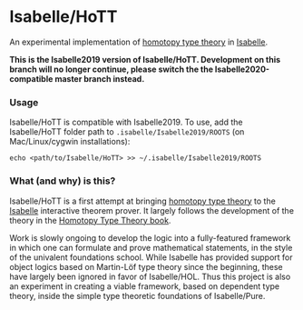 # Isabelle/HoTT

An experimental implementation of [homotopy type theory](https://en.wikipedia.org/wiki/Homotopy_type_theory) in [Isabelle](https://isabelle.in.tum.de/).

**This is the Isabelle2019 version of Isabelle/HoTT. Development on this branch will no longer continue, please switch the the Isabelle2020-compatible master branch instead.**

### Usage

Isabelle/HoTT is compatible with Isabelle2019.
To use, add the Isabelle/HoTT folder path to `.isabelle/Isabelle2019/ROOTS` (on Mac/Linux/cygwin installations):

```
echo <path/to/Isabelle/HoTT> >> ~/.isabelle/Isabelle2019/ROOTS
```

### What (and why) is this?

Isabelle/HoTT is a first attempt at bringing [homotopy type theory](https://en.wikipedia.org/wiki/Homotopy_type_theory) to the [Isabelle](https://isabelle.in.tum.de/) interactive theorem prover.
It largely follows the development of the theory in the [Homotopy Type Theory book](https://homotopytypetheory.org/book/).

Work is slowly ongoing to develop the logic into a fully-featured framework in which one can formulate and prove mathematical statements, in the style of the univalent foundations school.
While Isabelle has provided support for object logics based on Martin-Löf type theory since the beginning, these have largely been ignored in favor of Isabelle/HOL.
Thus this project is also an experiment in creating a viable framework, based on dependent type theory, inside the simple type theoretic foundations of Isabelle/Pure.

